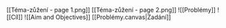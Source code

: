 [[Téma-zůžení - page 1.png]]
[[Téma-zůžení - page 2.png]]
![[Problémy]]
![[Cíl]]
![[Aim and Objectives]]
[[Problémy.canvas|Zadání]]